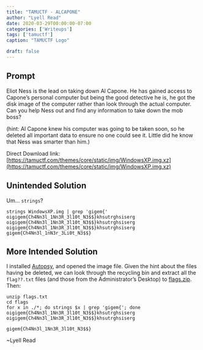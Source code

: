 ```yaml
---
title: "TAMUCTF - ALCAPONE"
author: "Lyell Read"
date: 2020-03-29T00:00:00-07:00
categories: ['Writeups']
tags: ['tamuctf']
caption: "TAMUCTF Logo"

draft: false
---
```


## Prompt

Eliot Ness is the lead on taking down Al Capone. He has gained access to Capone’s personal computer but being the good detective he is, he got the disk image of the computer rather than look through the actual computer. Can you help Ness out and find any information to take down the mob boss?

(hint: Al Capone knew his computer was going to be taken soon, so he deleted all important data to ensure no one could see it. Little did he know that Ness was smarter than him.)

Direct Download link: [https://tamuctf.com/themes/core/static/img/WindowsXP.img.xz](https://tamuctf.com/themes/core/static/img/WindowsXP.img.xz)

## Unintended Solution

Um… `strings`?

```
strings WindowsXP.img | grep 'gigem{'
oigigem{Ch4Nn3l_1Nn3R_3l10t_N3$$}khsutrghsiserg
oigigem{Ch4Nn3l_1Nn3R_3l10t_N3$$}khsutrghsiserg
oigigem{Ch4Nn3l_1Nn3R_3l10t_N3$$}khsutrghsiserg
gigem{Ch4Nn3l_1nN3r_3Li0t_N3$$}
```

## More Intended Solution

I installed [Autopsy](https://www.autopsy.com/), and opened the image file. Given the hint about the files having be deleted, we can look through the recycling bin and extract all the `flag??.txt` files (and those from the Administrator’s Desktop) to [flags.zip](https://github.com/lyellread/ctf-writeups/blob/master/2020-tamuctf/alcapone/flags.zip). Then:

```
unzip flags.txt
cd flags
for x in ./*; do strings $x | grep 'gigem{'; done
oigigem{Ch4Nn3l_1Nn3R_3l10t_N3$$}khsutrghsiserg
oigigem{Ch4Nn3l_1Nn3R_3l10t_N3$$}khsutrghsiserg
```

```
gigem{Ch4Nn3l_1Nn3R_3l10t_N3$$}
```

~Lyell Read
